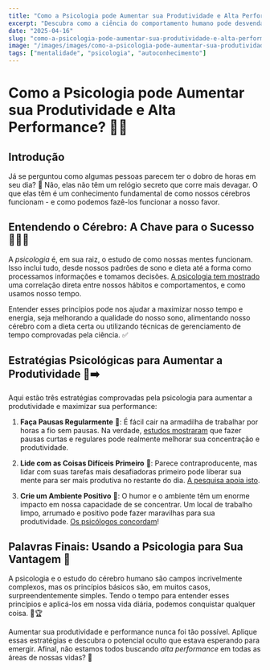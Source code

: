 ```yaml
---
title: "Como a Psicologia pode Aumentar sua Produtividade e Alta Performance?"
excerpt: "Descubra como a ciência do comportamento humano pode desvendar segredos para melhorar sua capacidade de realizar tarefas de maneira eficiente e eficaz para conquistar uma alta performance."
date: "2025-04-16"
slug: "como-a-psicologia-pode-aumentar-sua-produtividade-e-alta-performance"
image: "/images/images/como-a-psicologia-pode-aumentar-sua-produtividade-e-alta-performance.webp"
tags: ["mentalidade", "psicologia", "autoconhecimento"]
---
```


# Como a Psicologia pode Aumentar sua Produtividade e Alta Performance? 🧠💪

## Introdução

Já se perguntou como algumas pessoas parecem ter o dobro de horas em seu dia? 🤔 Não, elas não têm um relógio secreto que corre mais devagar. O que elas têm é um conhecimento fundamental de como nossos cérebros funcionam - e como podemos fazê-los funcionar a nosso favor. 

## Entendendo o Cérebro: A Chave para o Sucesso 👨‍🎓🔑

A *psicologia* é, em sua raiz, o estudo de como nossas mentes funcionam. Isso inclui tudo, desde nossos padrões de sono e dieta até a forma como processamos informações e tomamos decisões. [A psicologia tem mostrado](https://www.ncbi.nlm.nih.gov/pmc/articles/PMC4050437/) uma correlação direta entre nossos hábitos e comportamentos, e como usamos nosso tempo.

Entender esses princípios pode nos ajudar a maximizar nosso tempo e energia, seja melhorando a qualidade do nosso sono, alimentando nosso cérebro com a dieta certa ou utilizando técnicas de gerenciamento de tempo comprovadas pela ciência. ✅

## Estratégias Psicológicas para Aumentar a Produtividade 🚀➡️

Aqui estão três estratégias comprovadas pela psicologia para aumentar a produtividade e maximizar sua performance:

1. **Faça Pausas Regularmente** 🛑: É fácil cair na armadilha de trabalhar por horas a fio sem pausas. Na verdade, [estudos mostraram](https://www.sciencedirect.com/science/article/abs/pii/S0749597885710489) que fazer pausas curtas e regulares pode realmente melhorar sua concentração e produtividade.

2. **Lide com as Coisas Difíceis Primeiro** 🎯: Parece contraproducente, mas lidar com suas tarefas mais desafiadoras primeiro pode liberar sua mente para ser mais produtiva no restante do dia. [A pesquisa apoia isto](https://journals.plos.org/plosone/article?id=10.1371/journal.pone.0021237). 

3. **Crie um Ambiente Positivo** 🌈: O humor e o ambiente têm um enorme impacto em nossa capacidade de se concentrar. Um local de trabalho limpo, arrumado e positivo pode fazer maravilhas para sua produtividade. [Os psicólogos concordam](https://www.taylorfrancis.com/books/9781315773424)!

## Palavras Finais: Usando a Psicologia para Sua Vantagem 🥇

A psicologia e o estudo do cérebro humano são campos incrivelmente complexos, mas os princípios básicos são, em muitos casos, surpreendentemente simples. Tendo o tempo para entender esses princípios e aplicá-los em nossa vida diária, podemos conquistar qualquer coisa. 💯🏆

Aumentar sua produtividade e performance nunca foi tão possível. Aplique essas estratégias e descubra o potencial oculto que estava esperando para emergir. Afinal, não estamos todos buscando *alta performance* em todas as áreas de nossas vidas? 🚀